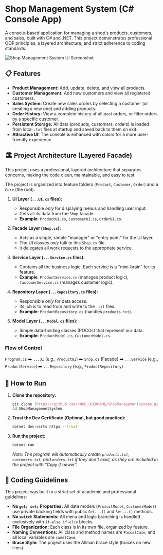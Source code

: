 # Shop Management System (C# Console App)

A console-based application for managing a shop's products, customers, and sales, built with C# and .NET. This project demonstrates professional OOP principles, a layered architecture, and strict adherence to coding standards.

![Shop Management System UI Screenshot](https://i.imgur.com/gKj8V5c.png)

## 📋 Features

* **Product Management:** Add, update, delete, and view all products.
* **Customer Management:** Add new customers and view all registered customers.
* **Sales System:** Create new sales orders by selecting a customer (or creating a new one) and adding products.
* **Order History:** View a complete history of all past orders, or filter orders by a specific customer.
* **Persistent Storage:** All data (products, customers, orders) is loaded from local `.txt` files at startup and saved back to them on exit.
* **Attractive UI:** The console is enhanced with colors for a more user-friendly experience.

## 🏛️ Project Architecture (Layered Facade)

This project uses a professional, layered architecture that separates concerns, making the code clean, maintainable, and easy to test.

The project is organized into feature folders (`Product`, `Customer`, `Order`) and a `Core` (the root).

1.  **UI Layer (`...UI.cs` files):**
    * Responsible *only* for displaying menus and handling user input.
    * Gets all its data from the `Shop` facade.
    * **Example:** `ProductUI.cs`, `CustomerUI.cs`, `OrderUI.cs`.

2.  **Facade Layer (`Shop.cs`):**
    * Acts as a single, simple "manager" or "entry point" for the UI layer.
    * The UI classes *only* talk to this `Shop.cs` file.
    * It delegates all work requests to the appropriate service.

3.  **Service Layer (`...Service.cs` files):**
    * Contains all the business logic. Each service is a "mini-brain" for its feature.
    * **Example:** `ProductService.cs` (manages product logic), `CustomerService.cs` (manages customer logic).

4.  **Repository Layer (`...Repository.cs` files):**
    * Responsible *only* for data access.
    * Its job is to read from and write to the `.txt` files.
    * **Example:** `ProductRepository.cs` (handles `products.txt`).

5.  **Model Layer (`...Model.cs` files):**
    * Simple data-holding classes (POCOs) that represent our data.
    * **Example:** `ProductModel.cs`, `CustomerModel.cs`.

### Flow of Control

`Program.cs` ➡️ `...UI` (e.g., `ProductUI`) ➡️ `Shop.cs` (Facade) ➡️ `...Service` (e.g., `ProductService`) ➡️ `...Repository` (e.g., `ProductRepository`)

## 🚀 How to Run

1.  **Clone the repository:**
    ```bash
    git clone [https://github.com/YOUR_USERNAME/ShopManagementSystem.git](https://github.com/YOUR_USERNAME/ShopManagementSystem.git)
    cd ShopManagementSystem
    ```

2.  **Trust the Dev Certificate (Optional, but good practice):**
    ```bash
    dotnet dev-certs https --trust
    ```

3.  **Run the project:**
    ```bash
    dotnet run
    ```
    *Note: The program will automatically create `products.txt`, `customers.txt`, and `orders.txt` if they don't exist, as they are included in the project with "Copy if newer".*

## 📜 Coding Guidelines

This project was built to a strict set of academic and professional guidelines:

* **No `get; set;` Properties:** All data models (`ProductModel`, `CustomerModel`) use private backing fields with public `Get...()` and `Set...()` methods.
* **No `switch` Statements:** All menu and logic branching is handled exclusively with `if-else if-else` blocks.
* **File Organization:** Each class is in its own file, organized by feature.
* **Naming Conventions:** All class and method names are `PascalCase`, and all local variables are `camelCase`.
* **Brace Style:** The project uses the Allman brace style (braces on new lines).
